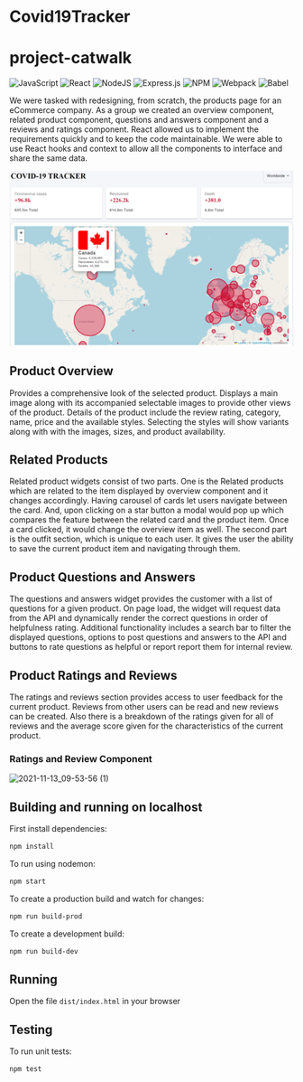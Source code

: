 # Covid19Tracker



# project-catwalk
![JavaScript](https://img.shields.io/badge/javascript-%23323330.svg?style=for-the-badge&logo=javascript&logoColor=%23F7DF1E)
![React](https://img.shields.io/badge/react-%2320232a.svg?style=for-the-badge&logo=react&logoColor=%2361DAFB)
![NodeJS](https://img.shields.io/badge/node.js-6DA55F?style=for-the-badge&logo=node.js&logoColor=white)
![Express.js](https://img.shields.io/badge/express.js-%23404d59.svg?style=for-the-badge&logo=express&logoColor=%2361DAFB)
![NPM](https://img.shields.io/badge/NPM-%23000000.svg?style=for-the-badge&logo=npm&logoColor=white)
![Webpack](https://img.shields.io/badge/webpack-%238DD6F9.svg?style=for-the-badge&logo=webpack&logoColor=black)
![Babel](https://img.shields.io/badge/Babel-F9DC3e?style=for-the-badge&logo=babel&logoColor=black)



We were tasked with redesigning, from scratch, the products page for an eCommerce company. As a group we created an overview component, related product component, questions and answers component and a reviews and ratings component. React allowed us to implement the requirements quickly and to keep the code maintainable. We were able to use React hooks and context to allow all the components to interface and share the same data.

![Covid19-Tracker](https://github.com/erinz2020/pictures/blob/main/1.png)


## Product Overview
Provides a comprehensive look of the selected product. Displays a main image along with its accompanied selectable images to provide other views of the product. Details of the product include the review rating, category, name, price and the available styles. Selecting the styles will show variants along with with the images, sizes, and product availability.


## Related Products
Related product widgets consist of two parts. One is the Related products which are related to the item displayed by overview component and it changes accordingly. Having carousel of cards let users navigate between the card. And, upon clicking on a star button a modal would pop up which compares the feature between the related card and the product item. Once a card clicked, it would change the overview item as well. The second part is the outfit section, which is unique to each user. It gives the user the ability to save the current product item and navigating through them.


## Product Questions and Answers
The questions and answers widget provides the customer with a list of questions for a given product. On page load, the widget will request data from the API and dynamically render the correct questions in order of helpfulness rating. Additional functionality includes a search bar to filter the displayed questions, options to post questions and answers to the API and buttons to rate questions as helpful or report report them for internal review.

## Product Ratings and Reviews
The ratings and reviews section provides access to user feedback for the current product. Reviews from other users can be read and new reviews can be created. Also there is a breakdown of the ratings given for all of reviews and the average score given for the characteristics of the current product.

### Ratings and Review Component
![2021-11-13_09-53-56 (1)](https://user-images.githubusercontent.com/54276174/141654272-021a70fe-390e-437a-8477-9b6f401ffe4d.gif)



## Building and running on localhost

First install dependencies:

```sh
npm install
```

To run using nodemon:

```sh
npm start
```

To create a production build and watch for changes:

```sh
npm run build-prod
```

To create a development build:

```sh
npm run build-dev
```

## Running

Open the file `dist/index.html` in your browser

## Testing

To run unit tests:

```sh
npm test
```
